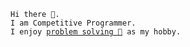 

<html>
<pre>
<code class="language-bash">Hi there 👋.  
I am Competitive Programmer</a>.  
I enjoy <a href="https://codeforces.com/profile/Omkar">problem solving 🧩</a> as my hobby.
<!-- Contact me 📧 : <a href="mailto:omkarvd7066@gmail.com">omkarvd7066[at]gmail[dot]com</a>. </code> -->
</pre>
</html>
